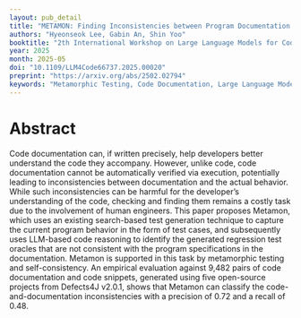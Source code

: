 ```yaml
---
layout: pub_detail
title: "METAMON: Finding Inconsistencies between Program Documentation and Behavior using Metamorphic LLM Queries"
authors: "Hyeonseok Lee, Gabin An, Shin Yoo"
booktitle: "2th International Workshop on Large Language Models for Code (LLM4Code@ICSE'25)"
year: 2025
month: 2025-05
doi: "10.1109/LLM4Code66737.2025.00020"
preprint: "https://arxiv.org/abs/2502.02794"
keywords: "Metamorphic Testing, Code Documentation, Large Language Models, Oracle Problem, Regression Test, Defects4J (Java)"
---
```


# Abstract

Code documentation can, if written precisely, help developers better understand the code they accompany. However, unlike code, code documentation cannot be automatically verified via execution, potentially leading to inconsistencies between documentation and the actual behavior. While such inconsistencies can be harmful for the developer’s understanding of the code, checking and finding them remains a costly task due to the involvement of human engineers. This paper proposes Metamon, which uses an existing search-based test generation technique to capture the current program behavior in the form of test cases, and subsequently uses LLM-based code reasoning to identify the generated regression test oracles that are not consistent with the program specifications in the documentation. Metamon is supported in this task by metamorphic testing and self-consistency. An empirical evaluation against 9,482 pairs of code documentation and code snippets, generated using five open-source projects from Defects4J v2.0.1, shows that Metamon can classify the code-and-documentation inconsistencies with a precision of 0.72 and a recall of 0.48.
